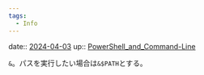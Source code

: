 ```yaml
---
tags:
  - Info
---
```


date:: [2024-04-03](/Daily_Note/2024-04-03.md)
up:: [PowerShell_and_Command-Line](../Bar/App/PowerShell_and_Command-Line.md)

`&`。パスを実行したい場合は`&$PATH`とする。

